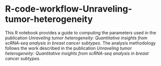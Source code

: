 # R-code-workflow-Unraveling-tumor-heterogeneity

This R notebook provides a guide to computing the parameters used in the publication *Unraveling tumor heterogeneity: Quantitative insights from scRNA-seq analysis in breast cancer subtypes*. The analysis methodology follows the work described in the publication *Unraveling tumor heterogeneity: Quantitative insights from scRNA-seq analysis in breast cancer subtypes*.
